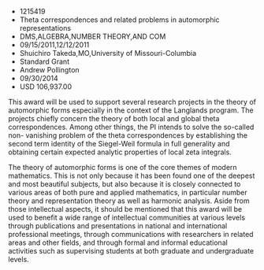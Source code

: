 
* 1215419
* Theta correspondences and related problems in automorphic representations
* DMS,ALGEBRA,NUMBER THEORY,AND COM
* 09/15/2011,12/12/2011
* Shuichiro Takeda,MO,University of Missouri-Columbia
* Standard Grant
* Andrew Pollington
* 09/30/2014
* USD 106,937.00

This award will be used to support several research projects in the theory of
automorphic forms especially in the context of the Langlands program. The
projects chiefly concern the theory of both local and global theta
correspondences. Among other things, the PI intends to solve the so-called non-
vanishing problem of the theta correspondences by establishing the second term
identity of the Siegel-Weil formula in full generality and obtaining certain
expected analytic properties of local zeta integrals.

The theory of automorphic forms is one of the core themes of modern mathematics.
This is not only because it has been found one of the deepest and most beautiful
subjects, but also because it is closely connected to various areas of both pure
and applied mathematics, in particular number theory and representation theory
as well as harmonic analysis. Aside from those intellectual aspects, it should
be mentioned that this award will be used to benefit a wide range of
intellectual communities at various levels through publications and
presentations in national and international professional meetings, through
communications with researchers in related areas and other fields, and through
formal and informal educational activities such as supervising students at both
graduate and undergraduate levels.
